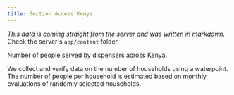 ```yaml
---
title: Section Access Kenya
---
```

*This data is coming straight from the server and was written in markdown.*  
Check the server's `app/content` folder.

Number of people served by dispensers across Kenya. 

We collect and verify data on the number of households using a waterpoint. The number of people per household is estimated based on monthly evaluations of randomly selected households.
